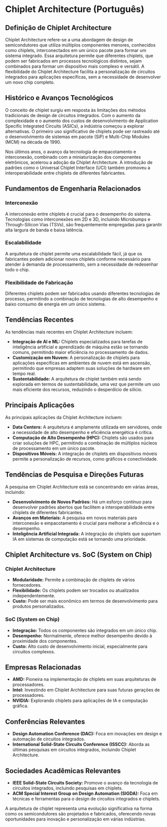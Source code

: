 # Chiplet Architecture (Português)

## Definição de Chiplet Architecture

Chiplet Architecture refere-se a uma abordagem de design de semicondutores que utiliza múltiplos componentes menores, conhecidos como chiplets, interconectados em um único pacote para formar um sistema integrado. Essa arquitetura permite que diferentes chiplets, que podem ser fabricados em processos tecnológicos distintos, sejam combinados para formar um dispositivo mais complexo e versátil. A flexibilidade do Chiplet Architecture facilita a personalização de circuitos integrados para aplicações específicas, sem a necessidade de desenvolver um novo chip completo.

## Histórico e Avanços Tecnológicos

O conceito de chiplet surgiu em resposta às limitações dos métodos tradicionais de design de circuitos integrados. Com o aumento da complexidade e o aumento dos custos de desenvolvimento de Application Specific Integrated Circuits (ASICs), a indústria começou a explorar alternativas. O primeiro uso significativo de chiplets pode ser rastreado até o desenvolvimento de sistemas em pacote (SiP) e Multi-Chip Modules (MCM) na década de 1990.

Nos últimos anos, o avanço da tecnologia de empacotamento e interconexão, combinado com a miniaturização dos componentes eletrônicos, acelerou a adoção da Chiplet Architecture. A introdução de padrões como o Universal Chiplet Interface (UCI) também promoveu a interoperabilidade entre chiplets de diferentes fabricantes.

## Fundamentos de Engenharia Relacionados

### Interconexão

A interconexão entre chiplets é crucial para o desempenho do sistema. Tecnologias como interconexões em 2D e 3D, incluindo Microbumps e Through-Silicon Vias (TSVs), são frequentemente empregadas para garantir alta largura de banda e baixa latência.

### Escalabilidade

A arquitetura de chiplet permite uma escalabilidade fácil, já que os fabricantes podem adicionar novos chiplets conforme necessário para atender à demanda de processamento, sem a necessidade de redesenhar todo o chip.

### Flexibilidade de Fabricação

Diferentes chiplets podem ser fabricados usando diferentes tecnologias de processo, permitindo a combinação de tecnologias de alto desempenho e baixo consumo de energia em um único sistema.

## Tendências Recentes

As tendências mais recentes em Chiplet Architecture incluem:

- **Integração de AI e ML:** Chiplets especializados para tarefas de inteligência artificial e aprendizado de máquina estão se tornando comuns, permitindo maior eficiência no processamento de dados.
- **Customização em Nuvem:** A personalização de chiplets para aplicações específicas em ambientes de nuvem está em ascensão, permitindo que empresas adaptem suas soluções de hardware em tempo real.
- **Sustentabilidade:** A arquitetura de chiplet também está sendo explorada em termos de sustentabilidade, uma vez que permite um uso mais eficiente dos recursos, reduzindo o desperdício de silício.

## Principais Aplicações

As principais aplicações da Chiplet Architecture incluem:

- **Data Centers:** A arquitetura é amplamente utilizada em servidores, onde a necessidade de alto desempenho e eficiência energética é crítica.
- **Computação de Alto Desempenho (HPC):** Chiplets são usados para criar soluções de HPC, permitindo a combinação de múltiplos núcleos de processamento em um único pacote.
- **Dispositivos Móveis:** A integração de chiplets em dispositivos móveis permite a personalização de recursos, como gráficos e conectividade.

## Tendências de Pesquisa e Direções Futuras

A pesquisa em Chiplet Architecture está se concentrando em várias áreas, incluindo:

- **Desenvolvimento de Novos Padrões:** Há um esforço contínuo para desenvolver padrões abertos que facilitem a interoperabilidade entre chiplets de diferentes fabricantes.
- **Avanços em Materiais:** A pesquisa em novos materiais para interconexão e empacotamento é crucial para melhorar a eficiência e o desempenho.
- **Inteligência Artificial Integrada:** A integração de chiplets que suportam IA em sistemas de computação está se tornando uma prioridade.

## Chiplet Architecture vs. SoC (System on Chip)

### Chiplet Architecture

- **Modularidade:** Permite a combinação de chiplets de vários fornecedores.
- **Flexibilidade:** Os chiplets podem ser trocados ou atualizados independentemente.
- **Custo:** Pode ser mais econômico em termos de desenvolvimento para produtos personalizados.

### SoC (System on Chip)

- **Integração:** Todos os componentes são integrados em um único chip.
- **Desempenho:** Normalmente, oferece melhor desempenho devido à proximidade dos componentes.
- **Custo:** Alto custo de desenvolvimento inicial, especialmente para circuitos complexos.

## Empresas Relacionadas

- **AMD:** Pioneira na implementação de chiplets em suas arquiteturas de processadores.
- **Intel:** Investindo em Chiplet Architecture para suas futuras gerações de processadores.
- **NVIDIA:** Explorando chiplets para aplicações de IA e computação gráfica.

## Conferências Relevantes

- **Design Automation Conference (DAC):** Foca em inovações em design e automação de circuitos integrados.
- **International Solid-State Circuits Conference (ISSCC):** Aborda as últimas pesquisas em circuitos integrados, incluindo Chiplet Architecture.

## Sociedades Acadêmicas Relevantes

- **IEEE Solid-State Circuits Society:** Promove o avanço da tecnologia de circuitos integrados, incluindo pesquisas em chiplets.
- **ACM Special Interest Group on Design Automation (SIGDA):** Foca em técnicas e ferramentas para o design de circuitos integrados e chiplets.

A arquitetura de chiplet representa uma evolução significativa na forma como os semicondutores são projetados e fabricados, oferecendo novas oportunidades para inovação e personalização em várias indústrias.